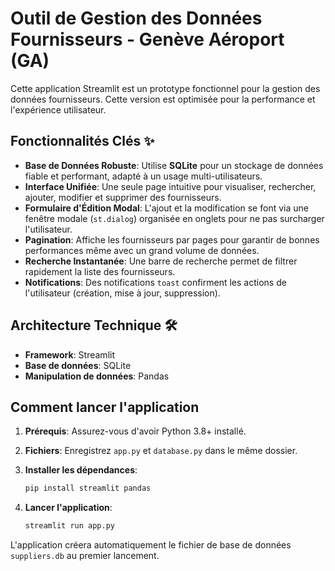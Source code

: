 # Outil de Gestion des Données Fournisseurs - Genève Aéroport (GA)

Cette application Streamlit est un prototype fonctionnel pour la gestion des données fournisseurs. Cette version est optimisée pour la performance et l'expérience utilisateur.

## Fonctionnalités Clés ✨

* **Base de Données Robuste**: Utilise **SQLite** pour un stockage de données fiable et performant, adapté à un usage multi-utilisateurs.
* **Interface Unifiée**: Une seule page intuitive pour visualiser, rechercher, ajouter, modifier et supprimer des fournisseurs.
* **Formulaire d'Édition Modal**: L'ajout et la modification se font via une fenêtre modale (`st.dialog`) organisée en onglets pour ne pas surcharger l'utilisateur.
* **Pagination**: Affiche les fournisseurs par pages pour garantir de bonnes performances même avec un grand volume de données.
* **Recherche Instantanée**: Une barre de recherche permet de filtrer rapidement la liste des fournisseurs.
* **Notifications**: Des notifications `toast` confirment les actions de l'utilisateur (création, mise à jour, suppression).

## Architecture Technique 🛠️

* **Framework**: Streamlit
* **Base de données**: SQLite
* **Manipulation de données**: Pandas

## Comment lancer l'application

1.  **Prérequis**: Assurez-vous d'avoir Python 3.8+ installé.

2.  **Fichiers**: Enregistrez `app.py` et `database.py` dans le même dossier.

3.  **Installer les dépendances**:
    ```bash
    pip install streamlit pandas
    ```

4.  **Lancer l'application**:
    ```bash
    streamlit run app.py
    ```
L'application créera automatiquement le fichier de base de données `suppliers.db` au premier lancement.
